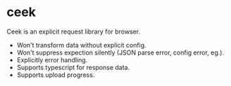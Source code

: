 # ceek

Ceek is an explicit request library for browser.

- Won't transform data without explicit config.
- Won't suppress expection silently (JSON parse error, config error, eg.).
- Explicitly error handling.
- Supports typescript for response data.
- Supports upload progress.
